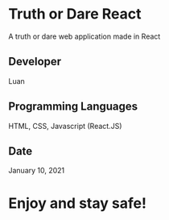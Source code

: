 # Truth or Dare React
A truth or dare web application made in React

## Developer

Luan

## Programming Languages
HTML, CSS, Javascript (React.JS)

## Date

January 10, 2021

# Enjoy and stay safe!
